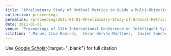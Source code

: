 ```yaml
---
title: "APreliminary Study of Ordinal Metrics to Guide a Multi-Objective Evolutionary Algorithm"
collection: proceedings
permalink: /proceeding/2011-01-01-APreliminary-Study-of-Ordinal-Metrics-to-Guide-a-Multi-Objective-Evolutionary-Algorithm
date: 2011-01-01
venue: 'Proceedings of 11th International Conference on Intelligent Systems Design andApplications (ISDA 2011)'
citation: ' Manuel Cruz-Ramírez,  César Hervás-Martínez,  Javier Sánchez-Monedero,  Pedro Antonio Gutiérrez, &quot;APreliminary Study of Ordinal Metrics to Guide a Multi-Objective Evolutionary Algorithm.&quot; Proceedings of 11th International Conference on Intelligent Systems Design andApplications (ISDA 2011), 2011, pp.1176-1181.'
---
```

Use [Google Scholar](https://scholar.google.com/scholar?q=APreliminary+Study+of+Ordinal+Metrics+to+Guide+a+Multi+Objective+Evolutionary+Algorithm){:target="_blank"} for full citation
